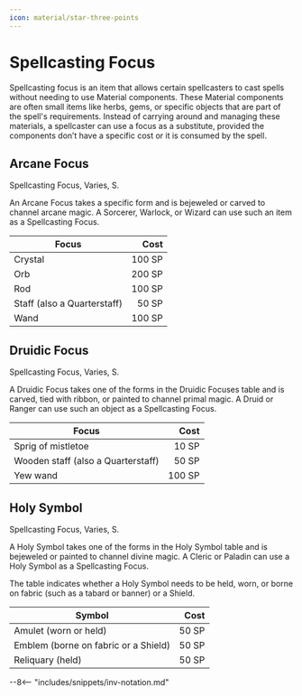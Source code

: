 ```yaml
---
icon: material/star-three-points
---
```


# Spellcasting Focus

Spellcasting focus is an item that allows certain spellcasters to cast spells without needing to use Material components. These Material components are often small items like herbs, gems, or specific objects that are part of the spell's requirements. Instead of carrying around and managing these materials, a spellcaster can use a focus as a substitute, provided the components don’t have a specific cost or it is consumed by the spell.

## Arcane Focus

Spellcasting Focus, Varies, S.

An Arcane Focus takes a specific form and is bejeweled or carved to channel arcane magic. A Sorcerer, Warlock, or Wizard can use such an item as a Spellcasting Focus.

| Focus | Cost |
|---|--:|
| Crystal | 100 SP |
| Orb | 200 SP |
| Rod | 100 SP |
| Staff (also a Quarterstaff) | 50 SP |
| Wand | 100 SP |

## Druidic Focus

Spellcasting Focus, Varies, S.

A Druidic Focus takes one of the forms in the Druidic Focuses table and is carved, tied with ribbon, or painted to channel primal magic. A Druid or Ranger can use such an object as a Spellcasting Focus.

| Focus | Cost |
|---|--:|
| Sprig of mistletoe | 10 SP |
| Wooden staff (also a Quarterstaff) | 50 SP |
| Yew wand | 100 SP |

## Holy Symbol

Spellcasting Focus, Varies, S.

A Holy Symbol takes one of the forms in the Holy Symbol table and is bejeweled or painted to channel divine magic. A Cleric or Paladin can use a Holy Symbol as a Spellcasting Focus.

The table indicates whether a Holy Symbol needs to be held, worn, or borne on fabric (such as a tabard or banner) or a Shield.

| Symbol | Cost |
|---|--:|
| Amulet (worn or held) | 50 SP |
| Emblem (borne on fabric or a Shield) | 50 SP |
| Reliquary (held) | 50 SP |

--8<-- "includes/snippets/inv-notation.md"
